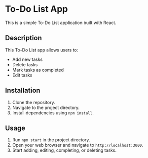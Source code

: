 # To-Do List App

This is a simple To-Do List application built with React.

## Description

This To-Do List app allows users to:
- Add new tasks
- Delete tasks
- Mark tasks as completed
- Edit tasks

## Installation

1. Clone the repository.
2. Navigate to the project directory.
3. Install dependencies using `npm install`.

## Usage

1. Run `npm start` in the project directory.
2. Open your web browser and navigate to `http://localhost:3000`.
3. Start adding, editing, completing, or deleting tasks.
